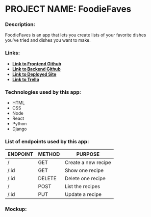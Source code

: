 # PROJECT NAME: FoodieFaves

### Description: 
FoodieFaves is an app that lets you create lists of your favorite dishes you've tried and dishes you want to make. 

### Links:
- [**Link to Frontend Github**]()
- [**Link to Backend Github**]()
- [**Link to Deployed Site**]()
- [**Link to Trello**]()

### Technologies used by this app:
* HTML
* CSS 
* Node
* React
* Python
* Django

### List of endpoints used by this app:
| ENDPOINT | METHOD | PURPOSE |
|----------|--------|---------|
| / | GET | Create a new recipe |
| /:id | GET | Show one recipe |
| /:id | DELETE | Delete one recipe |
| / | POST | List the recipes |
| /:id | PUT | Update a recipe |

### Mockup: 


